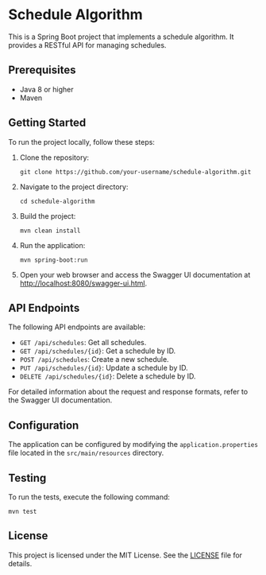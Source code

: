# Schedule Algorithm

This is a Spring Boot project that implements a schedule algorithm. It provides a RESTful API for managing schedules.

## Prerequisites

- Java 8 or higher
- Maven

## Getting Started

To run the project locally, follow these steps:

1. Clone the repository:

   ```shell
   git clone https://github.com/your-username/schedule-algorithm.git
   ```

2. Navigate to the project directory:

   ```shell
   cd schedule-algorithm
   ```

3. Build the project:

   ```shell
   mvn clean install
   ```

4. Run the application:

   ```shell
   mvn spring-boot:run
   ```

5. Open your web browser and access the Swagger UI documentation at [http://localhost:8080/swagger-ui.html](http://localhost:8080/swagger-ui.html).

## API Endpoints

The following API endpoints are available:

- `GET /api/schedules`: Get all schedules.
- `GET /api/schedules/{id}`: Get a schedule by ID.
- `POST /api/schedules`: Create a new schedule.
- `PUT /api/schedules/{id}`: Update a schedule by ID.
- `DELETE /api/schedules/{id}`: Delete a schedule by ID.

For detailed information about the request and response formats, refer to the Swagger UI documentation.

## Configuration

The application can be configured by modifying the `application.properties` file located in the `src/main/resources` directory.

## Testing

To run the tests, execute the following command:

```shell
mvn test
```

## License

This project is licensed under the MIT License. See the [LICENSE](LICENSE) file for details.